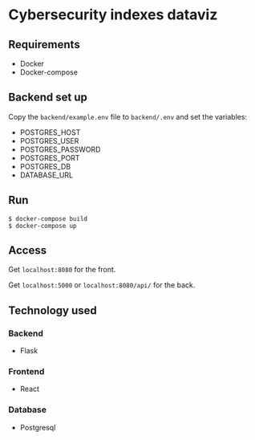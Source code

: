 # Cybersecurity indexes dataviz

## Requirements

- Docker
- Docker-compose

## Backend set up

Copy the `backend/example.env` file to `backend/.env` and set the variables:

- POSTGRES_HOST
- POSTGRES_USER
- POSTGRES_PASSWORD
- POSTGRES_PORT
- POSTGRES_DB
- DATABASE_URL

## Run

```
$ docker-compose build
$ docker-compose up
```

## Access

Get `localhost:8080` for the front.

Get `localhost:5000` or `localhost:8080/api/` for the back.

## Technology used
###  Backend
- Flask

### Frontend
- React

### Database
- Postgresql
